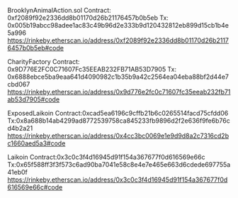 BrooklynAnimalAction.sol
Contract: 0xf2089f92e2336dd8b01170d26b21176457b0b5eb
Tx: 0x005b19abcc98adee1ac83c49b96d2e333b9d120432812eb899d15cb1b4e5a996
https://rinkeby.etherscan.io/address/0xf2089f92e2336dd8b01170d26b21176457b0b5eb#code

CharityFactory
Contract: 0x9D776E2FC0C71607Fc35EEAB232FB71AB53D7905
Tx: 0x6888ebce5ba9eaa641d4090982c1b35b9a42c2564ea04eba88bf2d44e7cbd067
https://rinkeby.etherscan.io/address/0x9d776e2fc0c71607fc35eeab232fb71ab53d7905#code

ExposedLaikoin
Contract:0xcad5ea6196c9cffb21b6c0265514facd75cfdd06
Tx:0x8a688b14ab4299ad8772539758ca845233fb9896d2f2e636f9fe6b76cd4b2a21
https://rinkeby.etherscan.io/address/0x4cc3bc0069e1e9d9d8a2c7316cd2bc1660aed5a3#code

Laikoin
Contract:0x3c0c3f4d16945d91f154a367677f0d616569e66c
Tx:0x65f588ff3f3f573c6ad90ba7041e58c8e4e7e465e663d6cdede697755a41eb0f
https://rinkeby.etherscan.io/address/0x3c0c3f4d16945d91f154a367677f0d616569e66c#code